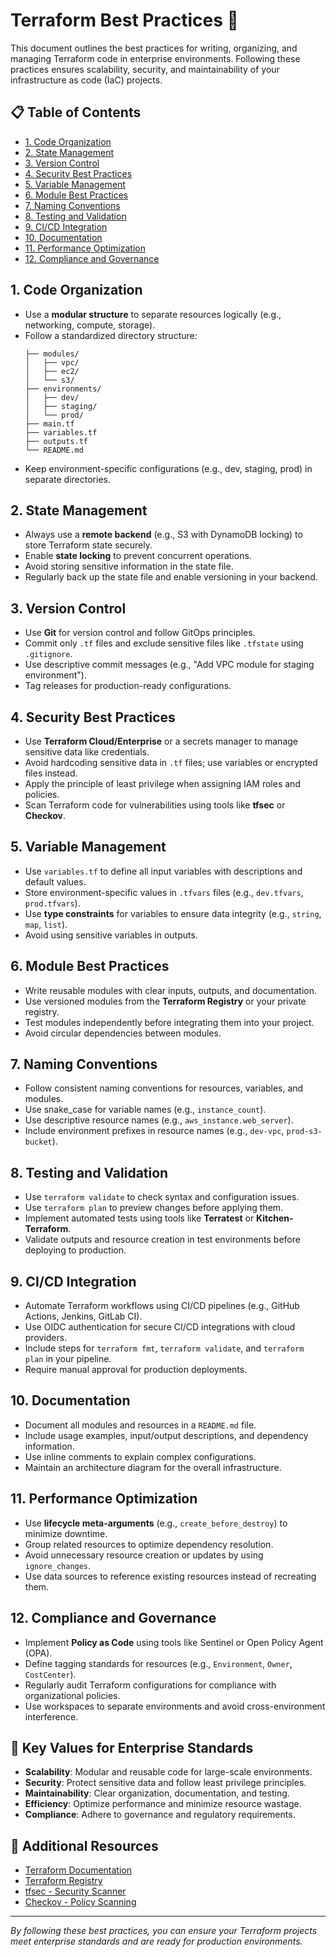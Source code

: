 # Terraform Best Practices 🚀

This document outlines the best practices for writing, organizing, and managing Terraform code in enterprise environments. Following these practices ensures scalability, security, and maintainability of your infrastructure as code (IaC) projects.

## 📋 Table of Contents
- [1. Code Organization](#1-code-organization)
- [2. State Management](#2-state-management)
- [3. Version Control](#3-version-control)
- [4. Security Best Practices](#4-security-best-practices)
- [5. Variable Management](#5-variable-management)
- [6. Module Best Practices](#6-module-best-practices)
- [7. Naming Conventions](#7-naming-conventions)
- [8. Testing and Validation](#8-testing-and-validation)
- [9. CI/CD Integration](#9-cicd-integration)
- [10. Documentation](#10-documentation)
- [11. Performance Optimization](#11-performance-optimization)
- [12. Compliance and Governance](#12-compliance-and-governance)

## 1. Code Organization
- Use a **modular structure** to separate resources logically (e.g., networking, compute, storage).
- Follow a standardized directory structure:
  ```
  ├── modules/
  │   ├── vpc/
  │   ├── ec2/
  │   └── s3/
  ├── environments/
  │   ├── dev/
  │   ├── staging/
  │   └── prod/
  ├── main.tf
  ├── variables.tf
  ├── outputs.tf
  └── README.md
  ```
- Keep environment-specific configurations (e.g., dev, staging, prod) in separate directories.

## 2. State Management
- Always use a **remote backend** (e.g., S3 with DynamoDB locking) to store Terraform state securely.
- Enable **state locking** to prevent concurrent operations.
- Avoid storing sensitive information in the state file.
- Regularly back up the state file and enable versioning in your backend.

## 3. Version Control
- Use **Git** for version control and follow GitOps principles.
- Commit only `.tf` files and exclude sensitive files like `.tfstate` using `.gitignore`.
- Use descriptive commit messages (e.g., "Add VPC module for staging environment").
- Tag releases for production-ready configurations.

## 4. Security Best Practices
- Use **Terraform Cloud/Enterprise** or a secrets manager to manage sensitive data like credentials.
- Avoid hardcoding sensitive data in `.tf` files; use variables or encrypted files instead.
- Apply the principle of least privilege when assigning IAM roles and policies.
- Scan Terraform code for vulnerabilities using tools like **tfsec** or **Checkov**.

## 5. Variable Management
- Use `variables.tf` to define all input variables with descriptions and default values.
- Store environment-specific values in `.tfvars` files (e.g., `dev.tfvars`, `prod.tfvars`).
- Use **type constraints** for variables to ensure data integrity (e.g., `string`, `map`, `list`).
- Avoid using sensitive variables in outputs.

## 6. Module Best Practices
- Write reusable modules with clear inputs, outputs, and documentation.
- Use versioned modules from the **Terraform Registry** or your private registry.
- Test modules independently before integrating them into your project.
- Avoid circular dependencies between modules.

## 7. Naming Conventions
- Follow consistent naming conventions for resources, variables, and modules.
- Use snake_case for variable names (e.g., `instance_count`).
- Use descriptive resource names (e.g., `aws_instance.web_server`).
- Include environment prefixes in resource names (e.g., `dev-vpc`, `prod-s3-bucket`).

## 8. Testing and Validation
- Use `terraform validate` to check syntax and configuration issues.
- Use `terraform plan` to preview changes before applying them.
- Implement automated tests using tools like **Terratest** or **Kitchen-Terraform**.
- Validate outputs and resource creation in test environments before deploying to production.

## 9. CI/CD Integration
- Automate Terraform workflows using CI/CD pipelines (e.g., GitHub Actions, Jenkins, GitLab CI).
- Use OIDC authentication for secure CI/CD integrations with cloud providers.
- Include steps for `terraform fmt`, `terraform validate`, and `terraform plan` in your pipeline.
- Require manual approval for production deployments.

## 10. Documentation
- Document all modules and resources in a `README.md` file.
- Include usage examples, input/output descriptions, and dependency information.
- Use inline comments to explain complex configurations.
- Maintain an architecture diagram for the overall infrastructure.

## 11. Performance Optimization
- Use **lifecycle meta-arguments** (e.g., `create_before_destroy`) to minimize downtime.
- Group related resources to optimize dependency resolution.
- Avoid unnecessary resource creation or updates by using `ignore_changes`.
- Use data sources to reference existing resources instead of recreating them.

## 12. Compliance and Governance
- Implement **Policy as Code** using tools like Sentinel or Open Policy Agent (OPA).
- Define tagging standards for resources (e.g., `Environment`, `Owner`, `CostCenter`).
- Regularly audit Terraform configurations for compliance with organizational policies.
- Use workspaces to separate environments and avoid cross-environment interference.

## 🎯 Key Values for Enterprise Standards
- **Scalability**: Modular and reusable code for large-scale environments.
- **Security**: Protect sensitive data and follow least privilege principles.
- **Maintainability**: Clear organization, documentation, and testing.
- **Efficiency**: Optimize performance and minimize resource wastage.
- **Compliance**: Adhere to governance and regulatory requirements.

## 🔗 Additional Resources
- [Terraform Documentation](https://www.terraform.io/docs)
- [Terraform Registry](https://registry.terraform.io/)
- [tfsec - Security Scanner](https://aquasecurity.github.io/tfsec/)
- [Checkov - Policy Scanning](https://www.checkov.io/)

---
*By following these best practices, you can ensure your Terraform projects meet enterprise standards and are ready for production environments.*